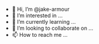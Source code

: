 - 👋 Hi, I’m @jake-armour
- 👀 I’m interested in ...
- 🌱 I’m currently learning ...
- 💞️ I’m looking to collaborate on ...
- 📫 How to reach me ...

<!---
jake-armour/jake-armour is a ✨ special ✨ repository because its `README.md` (this file) appears on your GitHub profile.
You can click the Preview link to take a look at your changes.
--->
